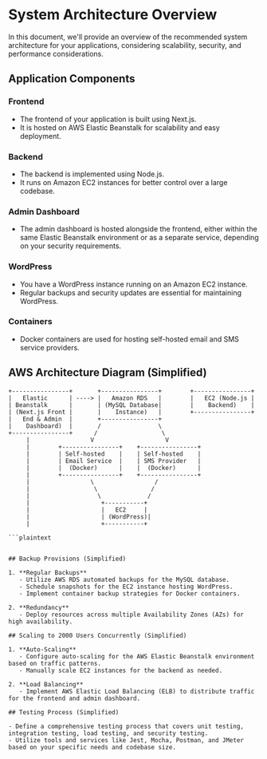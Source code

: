 # System Architecture Overview

In this document, we'll provide an overview of the recommended system architecture for your applications, considering scalability, security, and performance considerations.

## Application Components

### Frontend
- The frontend of your application is built using Next.js.
- It is hosted on AWS Elastic Beanstalk for scalability and easy deployment.

### Backend
- The backend is implemented using Node.js.
- It runs on Amazon EC2 instances for better control over a large codebase.

### Admin Dashboard
- The admin dashboard is hosted alongside the frontend, either within the same Elastic Beanstalk environment or as a separate service, depending on your security requirements.

### WordPress
- You have a WordPress instance running on an Amazon EC2 instance.
- Regular backups and security updates are essential for maintaining WordPress.

### Containers
- Docker containers are used for hosting self-hosted email and SMS service providers.

## AWS Architecture Diagram (Simplified)

```plaintext
+----------------+       +----------------+        +----------------+
|   Elastic      | ----> |   Amazon RDS   |        |   EC2 (Node.js |
| Beanstalk      |       | (MySQL Database|        |    Backend)    |
| (Next.js Front |       |    Instance)   |        +----------------+
|   End & Admin  |       +----------------+
|    Dashboard)  |       /                \
+----------------+      /                  \
     |                 V                    V
     |        +----------------+    +----------------+
     |        | Self-hosted    |    | Self-hosted    |
     |        | Email Service  |    | SMS Provider   |
     |        |  (Docker)      |    |  (Docker)      |
     |        +----------------+    +----------------+
     |                 \                 /
     |                  \               /
     |                   \             /
     |                    +-----------+
     |                    |   EC2     |
     |                    | (WordPress)|
     |                    +-----------+

```plaintext


## Backup Provisions (Simplified)

1. **Regular Backups**
   - Utilize AWS RDS automated backups for the MySQL database.
   - Schedule snapshots for the EC2 instance hosting WordPress.
   - Implement container backup strategies for Docker containers.

2. **Redundancy**
   - Deploy resources across multiple Availability Zones (AZs) for high availability.

## Scaling to 2000 Users Concurrently (Simplified)

1. **Auto-Scaling**
   - Configure auto-scaling for the AWS Elastic Beanstalk environment based on traffic patterns.
   - Manually scale EC2 instances for the backend as needed.

2. **Load Balancing**
   - Implement AWS Elastic Load Balancing (ELB) to distribute traffic for the frontend and admin dashboard.

## Testing Process (Simplified)

- Define a comprehensive testing process that covers unit testing, integration testing, load testing, and security testing.
- Utilize tools and services like Jest, Mocha, Postman, and JMeter based on your specific needs and codebase size.
